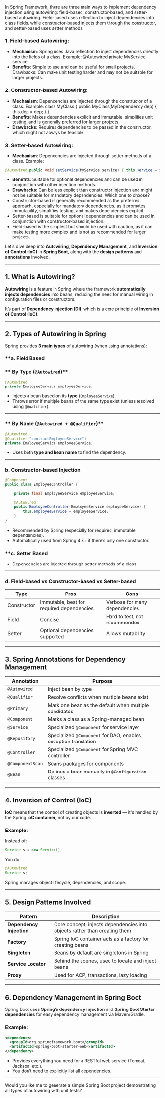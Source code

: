 In Spring Framework, there are three main ways to implement dependency injection using autowiring: field-based, constructor-based, and setter-based autowiring. Field-based uses reflection to inject dependencies into class fields, while constructor-based injects them through the constructor, and setter-based uses setter methods. 
### 1. Field-based Autowiring:
- **Mechanism**: Spring uses Java reflection to inject dependencies directly into the fields of a class. 
Example: @Autowired private MyService service;. 
- **Benefits**: Simple to use and can be useful for small projects. 
Drawbacks: Can make unit testing harder and may not be suitable for larger projects. 
### 2. Constructor-based Autowiring:
- **Mechanism**: Dependencies are injected through the constructor of a class.
Example: class MyClass { public MyClass(MyDependency dep) { this.dep = dep; } }.
- **Benefits**: Makes dependencies explicit and immutable, simplifies unit testing, and is generally preferred for larger projects.
- **Drawbacks**: Requires dependencies to be passed in the constructor, which might not always be feasible. 
### 3. Setter-based Autowiring:
- **Mechanism**:
Dependencies are injected through setter methods of a class.
Example:
```java
@Autowired public void setService(MyService service) { this.service = service; }
```
- **Benefits**:
Suitable for optional dependencies and can be used in conjunction with other injection methods.
- **Drawbacks**:
Can be less explicit than constructor injection and might not be suitable for mandatory dependencies. 
Which one to choose?
- Constructor-based
is generally recommended as the preferred approach, especially for mandatory dependencies, as it promotes immutability, simplifies testing, and makes dependencies explicit. 
- Setter-based
is suitable for optional dependencies and can be used in conjunction with constructor-based injection. 
- Field-based
is the simplest but should be used with caution, as it can make testing more complex and is not as recommended for larger projects. 

 Let’s dive deep into **Autowiring**, **Dependency Management**, and **Inversion of Control (IoC)** in **Spring Boot**, along with the **design patterns** and **annotations** involved.

---

## **1. What is Autowiring?**

**Autowiring** is a feature in Spring where the framework **automatically injects dependencies** into beans, reducing the need for manual wiring in configuration files or constructors.

It’s part of **Dependency Injection (DI)**, which is a core principle of **Inversion of Control (IoC)**.

---

## **2. Types of Autowiring in Spring**

Spring provides **3 main types** of autowiring (when using annotations):

### **a. Field Based
### ** By Type (`@Autowired`)**

```java
@Autowired
private EmployeeService employeeService;
```

- Injects a bean based on its **type** (`EmployeeService`).
- Throws error if multiple beans of the same type exist (unless resolved using `@Qualifier`).

---

### ** By Name (`@Autowired + @Qualifier`)**

```java
@Autowired
@Qualifier("contractEmployeeService")
private EmployeeService employeeService;
```

- Uses both **type and bean name** to find the dependency.

---

### **b. Constructor-based Injection**

```java
@Component
public class EmployeeController {

    private final EmployeeService employeeService;

    @Autowired
    public EmployeeController(EmployeeService employeeService) {
        this.employeeService = employeeService;
    }
}
```

- Recommended by Spring (especially for required, immutable dependencies).
- Automatically used from Spring 4.3+ if there’s only one constructor.

### **c. Setter Based

- Dependencies are injected through setter methods of a class



---

### **d. Field-based vs Constructor-based vs Setter-based**

| Type          | Pros                                        | Cons                                |
|---------------|---------------------------------------------|-------------------------------------|
| Constructor   | Immutable, best for required dependencies   | Verbose for many dependencies       |
| Field         | Concise                                     | Hard to test, not recommended       |
| Setter        | Optional dependencies supported             | Allows mutability                   |

---

## **3. Spring Annotations for Dependency Management**

| Annotation        | Purpose                                                   |
|------------------|-----------------------------------------------------------|
| `@Autowired`     | Inject bean by type                                       |
| `@Qualifier`     | Resolve conflicts when multiple beans exist               |
| `@Primary`       | Mark one bean as the default when multiple candidates     |
| `@Component`     | Marks a class as a Spring-managed bean                    |
| `@Service`       | Specialized `@Component` for service layer                |
| `@Repository`    | Specialized `@Component` for DAO; enables exception translation |
| `@Controller`    | Specialized `@Component` for Spring MVC controller        |
| `@ComponentScan` | Scans packages for components                             |
| `@Bean`          | Defines a bean manually in `@Configuration` classes       |

---

## **4. Inversion of Control (IoC)**

**IoC** means that the control of creating objects is **inverted** — it's handled by the Spring **IoC container**, not by our code.

### **Example:**

Instead of:
```java
Service s = new Service();
```

You do:
```java
@Autowired
Service s;
```

Spring manages object lifecycle, dependencies, and scope.

---

## **5. Design Patterns Involved**

| Pattern                | Description                                                                 |
|------------------------|-----------------------------------------------------------------------------|
| **Dependency Injection** | Core concept; injects dependencies into objects rather than creating them  |
| **Factory**            | Spring IoC container acts as a factory for creating beans                   |
| **Singleton**          | Beans by default are singletons in Spring                                   |
| **Service Locator**    | Behind the scenes, used to locate and inject beans                          |
| **Proxy**              | Used for AOP, transactions, lazy loading                                    |

---

## **6. Dependency Management in Spring Boot**

Spring Boot uses **Spring’s dependency injection** and **Spring Boot Starter dependencies** for easy dependency management via Maven/Gradle.

### **Example:**
```xml
<dependency>
  <groupId>org.springframework.boot</groupId>
  <artifactId>spring-boot-starter-web</artifactId>
</dependency>
```

- Provides everything you need for a RESTful web service (Tomcat, Jackson, etc.).
- You don’t need to explicitly list all dependencies.

---

Would you like me to generate a simple Spring Boot project demonstrating all types of autowiring with unit tests?